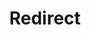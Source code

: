 ﻿---
layout: src/layouts/Redirect.astro
title: Redirect
redirect: https://octopus.com/docs/deployments
pubDate:  2023-01-01
navSearch: false
navSitemap: false
navMenu: false
---
